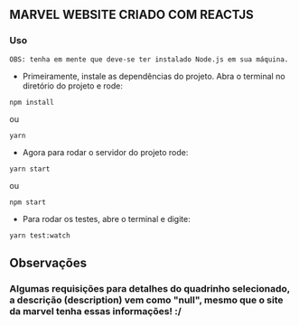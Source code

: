 ## MARVEL WEBSITE CRIADO COM REACTJS

### Uso

```OBS: tenha em mente que deve-se ter instalado Node.js em sua máquina.```

- Primeiramente, instale as dependências do projeto. Abra o terminal no diretório do projeto e rode: 
```
npm install
```
ou 
```
yarn
```

- Agora para rodar o servidor do projeto rode:

```
yarn start
```
ou 
```
npm start
```


- Para rodar os testes, abre o terminal e digite: 

```
yarn test:watch
```

## Observações 

### Algumas requisições para detalhes do quadrinho selecionado, a descrição (description) vem como "null", mesmo que o site da marvel tenha essas informações! :/

